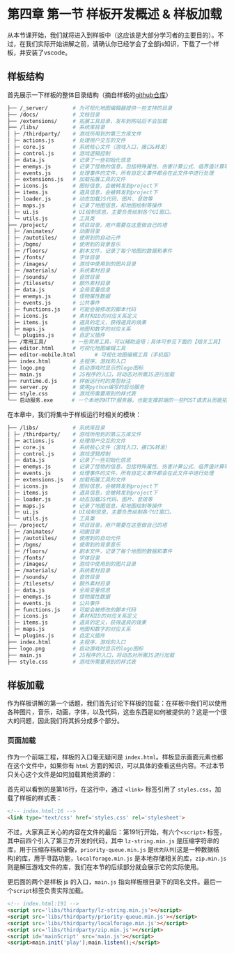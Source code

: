 # 第四章 第一节 样板开发概述 & 样板加载

从本节课开始，我们就将进入到样板中（这应该是大部分学习者的主要目的）。不过，在我们实际开始讲解之前，请确认你已经学会了全部js知识，下载了一个样板，并安装了vscode。

## 样板结构

首先展示一下样板的整体目录结构（摘自样板的[github仓库](https://github.com/ckcz123/mota-js)）

``` bash
├── /_server/        # 为可视化地图编辑器提供一些支持的目录
├── /docs/           # 文档目录
├── /extensions/     # 拓展工具目录，发布到网站后不会加载
├── /libs/           # 系统库目录
│ ├─ /thirdparty/    # 游戏所用到的第三方库文件
│ ├─ actions.js      # 处理用户交互的文件
│ ├─ core.js         # 系统核心文件（游戏入口，接口&转发）
│ ├─ control.js      # 游戏逻辑控制
│ ├─ data.js         # 记录了一些初始化信息
│ ├─ enemys.js       # 记录了怪物的信息，包括特殊属性、伤害计算公式、临界值计算等。
│ ├─ events.js       # 处理事件的文件，所有自定义事件都会在此文件中进行处理
│ ├─ extensions.js   # 加载拓展工具的文件
│ ├─ icons.js        # 图标信息，会被转发到project下
│ ├─ items.js        # 道具信息，会被转发到project下
│ ├─ loader.js       # 动态加载JS代码、图片、音效等
│ ├─ maps.js         # 记录了地图信息，和地图绘制等操作
│ ├─ ui.js           # UI绘制信息，主要负责绘制各个UI窗口。
│ └─ utils.js        # 工具类
├── /project/        # 项目目录，用户需要在这里做自己的塔
│ ├─ /animates/      # 动画目录
│ ├─ /autotiles/     # 使用到的自动元件
│ ├─ /bgms/          # 使用到的背景音乐
│ ├─ /floors/        # 剧本文件，记录了每个地图的数据和事件
│ ├─ /fonts/         # 字体目录
│ ├─ /images/        # 游戏中使用到的图片目录
│ ├─ /materials/     # 系统素材目录
│ ├─ /sounds/        # 音效目录
│ ├─ /tilesets/      # 额外素材目录
│ ├─ data.js         # 全局变量信息
│ ├─ enemys.js       # 怪物属性数据
│ ├─ events.js       # 公共事件
│ ├─ functions.js    # 可能会被修改的脚本代码
│ ├─ icons.js        # 素材和ID的对应关系定义
│ ├─ items.js        # 道具的定义，获得道具的效果
│ ├─ maps.js         # 地图和数字的对应关系
│ └─ plugins.js      # 自定义插件
├── /常用工具/        # 一些常用工具，可以辅助造塔；具体可参见下面的【相关工具】
├── editor.html      # 可视化地图编辑工具
├── editor-mobile.html      # 可视化地图编辑工具（手机版）
├── index.html       # 主程序，游戏的入口
├── logo.png         # 启动游戏时显示的logo图标
├── main.js          # JS程序的入口，将动态对所需JS进行加载
├── runtime.d.js     # 样板运行时的类型标注
├── server.py        # 使用python编写的启动服务
├── style.css        # 游戏所需要用到的样式表
└── 启动服务.exe      # 一个本地的HTTP服务器，也能支撑前端的一些POST请求从而能拓展JS的IO功能。
```

在本章中，我们将集中于样板运行时相关的模块：

``` bash
├── /libs/           # 系统库目录
│ ├─ /thirdparty/    # 游戏所用到的第三方库文件
│ ├─ actions.js      # 处理用户交互的文件
│ ├─ core.js         # 系统核心文件（游戏入口，接口&转发）
│ ├─ control.js      # 游戏逻辑控制
│ ├─ data.js         # 记录了一些初始化信息
│ ├─ enemys.js       # 记录了怪物的信息，包括特殊属性、伤害计算公式、临界值计算等。
│ ├─ events.js       # 处理事件的文件，所有自定义事件都会在此文件中进行处理
│ ├─ extensions.js   # 加载拓展工具的文件
│ ├─ icons.js        # 图标信息，会被转发到project下
│ ├─ items.js        # 道具信息，会被转发到project下
│ ├─ loader.js       # 动态加载JS代码、图片、音效等
│ ├─ maps.js         # 记录了地图信息，和地图绘制等操作
│ ├─ ui.js           # UI绘制信息，主要负责绘制各个UI窗口。
│ └─ utils.js        # 工具类
├── /project/        # 项目目录，用户需要在这里做自己的塔
│ ├─ /animates/      # 动画目录
│ ├─ /autotiles/     # 使用到的自动元件
│ ├─ /bgms/          # 使用到的背景音乐
│ ├─ /floors/        # 剧本文件，记录了每个地图的数据和事件
│ ├─ /fonts/         # 字体目录
│ ├─ /images/        # 游戏中使用到的图片目录
│ ├─ /materials/     # 系统素材目录
│ ├─ /sounds/        # 音效目录
│ ├─ /tilesets/      # 额外素材目录
│ ├─ data.js         # 全局变量信息
│ ├─ enemys.js       # 怪物属性数据
│ ├─ events.js       # 公共事件
│ ├─ functions.js    # 可能会被修改的脚本代码
│ ├─ icons.js        # 素材和ID的对应关系定义
│ ├─ items.js        # 道具的定义，获得道具的效果
│ ├─ maps.js         # 地图和数字的对应关系
│ └─ plugins.js      # 自定义插件
├── index.html       # 主程序，游戏的入口
├── logo.png         # 启动游戏时显示的logo图标
├── main.js          # JS程序的入口，将动态对所需JS进行加载
├── style.css        # 游戏所需要用到的样式表
```

## 样板加载

作为样板讲解的第一个话题，我们首先讨论下样板的加载：在样板中我们可以使用各种图片，音乐，动画，字体，以及代码，这些东西是如何被提供的？这是一个很大的问题，因此我们将其拆分成多个部分。

### 页面加载

作为一个前端工程，样板的入口毫无疑问是 `index.html`。样板显示画面元素也都在这个文件中，如果你有 `html` 方面的知识，可以具体的查看这些内容。不过本节只关心这个文件是如何加载其他资源的：

首先可以看到的是第16行，在这行中，通过 `<link>` 标签引用了 `styles.css`，加载了样板的样式表：

```html
<!-- index.html:16 -->
<link type='text/css' href='styles.css' rel='stylesheet'>
```

不过，大家真正关心的内容在文件的最后：第191行开始，有六个`<script>` 标签，其中前四个引入了第三方开发的代码，其中 `lz-string.min.js` 是压缩字符串的库，用于压缩存档和录像，`priority-queue.min.js` 是`优先队列`(这是一种数据结构)的库，用于寻路功能，`localforage.min.js` 是本地存储相关的库，`zip.min.js` 则是解压游戏文件的库，我们在本节的后续部分就会展示它的实际使用。

更后面的两个是样板 js 的入口，`main.js` 指向样板根目录下的同名文件。最后一个`script`标签负责实际加载。

```html
<!-- index.html:191 -->
<script src='libs/thirdparty/lz-string.min.js'></script>
<script src='libs/thirdparty/priority-queue.min.js'></script>
<script src='libs/thirdparty/localforage.min.js'></script>
<script src='libs/thirdparty/zip.min.js'></script>
<script id='mainScript' src='main.js'></script>
<script>main.init('play');main.listen();</script>
```


